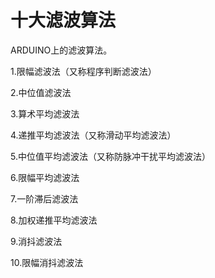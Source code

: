 十大滤波算法
============

ARDUINO上的滤波算法。

1.限幅滤波法（又称程序判断滤波法）

2.中位值滤波法

3.算术平均滤波法

4.递推平均滤波法（又称滑动平均滤波法）

5.中位值平均滤波法（又称防脉冲干扰平均滤波法）

6.限幅平均滤波法

7.一阶滞后滤波法

8.加权递推平均滤波法

9.消抖滤波法

10.限幅消抖滤波法

